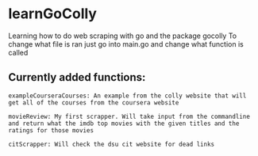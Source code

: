 # learnGoColly
Learning how to do web scraping with go and the package gocolly
To change what file is ran just go into main.go and change what function is called

## Currently added functions:
	exampleCourseraCourses: An example from the colly website that will get all of the courses from the coursera website

	movieReview: My first scrapper. Will take input from the commandline and return what the imdb top movies with the given titles and the ratings for those movies
	
	citScrapper: Will check the dsu cit website for dead links
